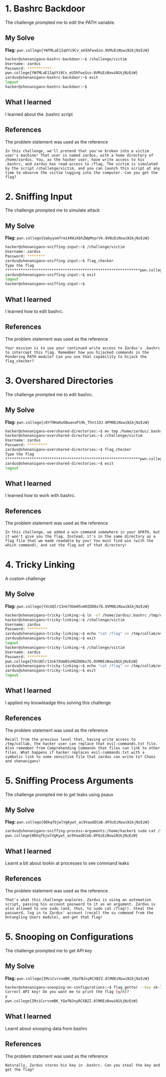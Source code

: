 # 1. Bashrc Backdoor
The challenge prompted me to edit the PATH variable. 

## My Solve
**Flag:** `pwn.college{YWfMLaE1IqUYi9Cv_eUShFwxGsn.0VMzEzNxwiN1kjNzEzW}`

```bash
hacker@shenanigans~bashrc-backdoor:~$ /challenge/victim
Username: zardus
Password: ***********
pwn.college{YWfMLaE1IqUYi9Cv_eUShFwxGsn.0VMzEzNxwiN1kjNzEzW}
zardus@shenanigans~bashrc-backdoor:~$ exit
logout
hacker@shenanigans~bashrc-backdoor:~$
```

## What I learned
I learned about the .bashrc script

## References
The problem statement was used as the reference
```
In this challenge, we'll pretend that you've broken into a victim user's machine! That user is named zardus, with a home directory of /home/zardus. You, as the hacker user, have write access to his .bashrc, and zardus has read-access to /flag. The victim is simulated by the script /challenge/victim, and you can launch this script at any time to observe the victim logging into the computer. Can you get the flag?
```

# 2. Sniffing Input
The challenge prompted me to simulate attack

## My Solve
**Flag:** `pwn.college{UabyyomfrmikRAiKbhZWpMnprVk.0VNzEzNxwiN1kjNzEzW}`

```bash
hacker@shenanigans~sniffing-input:~$ /challenge/victim
Username: zardus
Password: ********
zardus@shenanigans~sniffing-input:~$ flag_checker
Type the flag
*************************************************************pwn.college{UabyyomfrmikRAiKbhZWpMnprVk.0VNzEzNxwiN1kjNzEzW}
zardus@shenanigans~sniffing-input:~$ exit
logout
hacker@shenanigans~sniffing-input:~$
```

## What I learned
I learned how to edit bashrc.

## References
The problem statement was used as the reference
```
Your mission is to use your continued write access to Zardus's .bashrc to intercept this flag. Remember how you hijacked commands in the Pondering PATH module? Can you use that capability to hijack the flag_checker?
```

# 3. Overshared Directories
The challenge prompted me to edit bashrc.

## My Solve
**Flag:** `pwn.college{cKYf0HaKoO8wavoP19k_Thnt1OJ.0FM0EzNxwiN1kjNzEzW}`

```bash
hacker@shenanigans~overshared-directories:~$ mv tmp /home/zardus/.bashrc
hacker@shenanigans~overshared-directories:~$ /challenge/victim
Username: zardus
Password: *********
zardus@shenanigans~overshared-directories:~$ flag_checker
Type the flag
*************************************************************pwn.college{cKYf0HaKoO8wavoP19k_Thnt1OJ.0FM0EzNxwiN1kjNzEzW}
zardus@shenanigans~overshared-directories:~$ exit
logout
```

## What I learned
I learned how to work with bashrc.

## References
The problem statement was used as the reference
```
In this challenge, we added a win command somewhere in your $PATH, but it won't give you the flag. Instead, it's in the same directory as a flag file that we made readable by you! You must find win (with the which command), and cat the flag out of that directory!
```

# 4. Tricky Linking
A custom challenge

## My Solve
**Flag:** `pwn.college{YXcUQlr13nk7XUm0SvHOZOD6x7G.0VM0EzNxwiN1kjNzEzW}`

```bash
hacker@shenanigans~tricky-linking:~$ ln -sf /home/zardus/.bashrc /tmp/collab/evil-commands.txt
hacker@shenanigans~tricky-linking:~$ /challenge/victim
Username: zardus
Password: *********
zardus@shenanigans~tricky-linking:~$ echo "cat /flag" >> /tmp/collab/evil-commands.txt
zardus@shenanigans~tricky-linking:~$ exit
logout
hacker@shenanigans~tricky-linking:~$ /challenge/victim
Username: zardus
Password: *********
pwn.college{YXcUQlr13nk7XUm0SvHOZOD6x7G.0VM0EzNxwiN1kjNzEzW}
zardus@shenanigans~tricky-linking:~$ echo "cat /flag" >> /tmp/collab/evil-commands.txt
zardus@shenanigans~tricky-linking:~$ exit
logout
```

## What I learned
I applied my knowleadge thru solving this challenge

## References
The problem statement was used as the reference
```
Recall from the previous level that, having write access to /tmp/collab, the hacker user can replace that evil-commands.txt file. Also remember from Comprehending Commands that files can link to other files. What happens if hacker replaces evil-commands.txt with a symbolic link to some sensitive file that zardus can write to? Chaos and shenanigans!
```

# 5.  Sniffing Process Arguments
The challenge prompted me to get leaks using psaux

## My Solve
**Flag:** `pwn.college{0DkqfbjwlVgKywt_ac9VaadECmb.0FOzEzNxwiN1kjNzEzW}`

```bash
zardus@shenanigans~sniffing-process-arguments:/home/hacker$ sudo cat /flag
pwn.college{0DkqfbjwlVgKywt_ac9VaadECmb.0FOzEzNxwiN1kjNzEzW}
```

## What I learned
Learnt a bit about lookin at processes to see command leaks

## References
The problem statement was used as the reference
```
That's what this challenge explores. Zardus is using an automation script, passing his account password to it as an argument. Zardus is also allowed to use sudo (and, thus, to sudo cat /flag!). Steal the password, log in to Zardus' account (recall the su command from the Untangling Users module), and get that flag!
```

# 5.  Snooping on Configurations
The challenge prompted me to get API key 

## My Solve
**Flag:** `pwn.college{IMziCvrvvmBK_YQafNJnyRCXBZI.0lM0EzNxwiN1kjNzEzW}`

```bash
hacker@shenanigans~snooping-on-configurations:~$ flag_getter --key sk-71843507
Correct API key! Do you want me to print the flag (y/n)?
y
pwn.college{IMziCvrvvmBK_YQafNJnyRCXBZI.0lM0EzNxwiN1kjNzEzW}
```

## What I learned
Learnt about snooping data from bashrc

## References
The problem statement was used as the reference
```
Naturally, Zardus stores his key in .bashrc. Can you steal the key and get the flag?


```